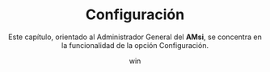 ---
title: Configuración
subtitle: Este capítulo, orientado al Administrador General del **AMsi**, se concentra en la funcionalidad de la opción Configuración.
tags: [AMsi, Configuración Amsi]
author: win
---